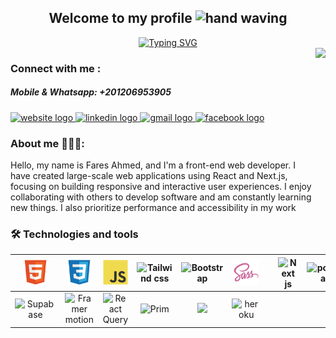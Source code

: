 <div align="center">
  <h2>
    Welcome to my profile 
    <img src="https://github.com/user-attachments/assets/c4fe0f39-2501-454e-b630-5aba327a7217" alt="hand waving" width="25" height="25" />
  </h2>

  <a href="https://github.com/fares-ahmedd/">
    <img src="https://readme-typing-svg.herokuapp.com?font=Fira+Code&size=18&duration=2000&pause=1000&color=36BCF7&center=true&vCenter=true&width=435&lines=Front+End+Web+Developer;Working+With+React+js;Working+With+Next+js" alt="Typing SVG" />
  </a>
</div>

<img align="right" height="290" src="https://github.com/user-attachments/assets/af590394-c542-4dd1-87f1-1c5c35d4cfae"  />
  
 ###   Connect with me :

  <h5>
    Mobile & Whatsapp: +201206953905
  </h5>
<div align="left">
    <a href="https://my-portfolio-orcin-six-80.vercel.app/" target="_blank">
    <img src="https://img.shields.io/static/v1?message=My Website&logo=google-chrome&label=&color=4285F4&logoColor=white&labelColor=&style=for-the-badge" height="25" alt="website logo"  />
  </a>
  <a href="https://www.linkedin.com/in/fares-ahmed-3627b7239/" target="_blank">
    <img src="https://img.shields.io/static/v1?message=LinkedIn&logo=linkedin&label=&color=0077B5&logoColor=white&labelColor=&style=for-the-badge" height="25" alt="linkedin logo"  />
  </a>
   <a href="mailto:fares.haliim@gmail.com" target="_blank">
        <img src="https://img.shields.io/static/v1?message=Gmail&logo=gmail&label=&color=D14836&logoColor=white&labelColor=&style=for-the-badge" height="25" alt="gmail logo"  />
    </a>
    <a href="https://www.facebook.com/profile.php?id=100005496826371" target="_blank">
        <img src="https://img.shields.io/static/v1?message=Facebook&logo=facebook&label=&color=1877F2&logoColor=white&labelColor=&style=for-the-badge" height="25" alt="facebook logo"  />
    </a>

 
   ### About me 👨🏻‍💻:

  <p>Hello, my name is Fares Ahmed, and I'm a front-end web developer. I have created large-scale web applications using React and Next.js, focusing on building responsive and interactive user experiences. I enjoy collaborating with others to develop software and am constantly learning new things. I also prioritize performance and accessibility in my work</p>
</div>

### 🛠 Technologies and tools


|<img src="https://raw.githubusercontent.com/devicons/devicon/master/icons/html5/html5-original.svg" width="40" alt="HTML"> | <img src="https://raw.githubusercontent.com/devicons/devicon/master/icons/css3/css3-original.svg" width="40" alt="CSS"> | <img src="https://raw.githubusercontent.com/devicons/devicon/master/icons/javascript/javascript-original.svg" width="40" alt="Javascript"> | <img src="https://seeklogo.com/images/T/tailwind-css-logo-5AD4175897-seeklogo.com.png" width="40" alt="Tailwind css"> | <img src="https://github.com/user-attachments/assets/a8fe1770-a4eb-47d2-83c3-cf3f6adf9892" width="40" alt="Bootstrap"> |<img src="https://raw.githubusercontent.com/devicons/devicon/master/icons/sass/sass-original.svg" width="40" alt="SASS"> | <img src="https://raw.githubusercontent.com/devicons/devicon/master/icons/react/react-original.svg" width="40" alt="React"> |  <img src="https://github.com/user-attachments/assets/2c4d2b15-7c0b-48e1-8fb9-f1acd08000cd" width="40" alt="Next js"> | <img src="https://www.vectorlogo.zone/logos/getpostman/getpostman-icon.svg" alt="postman" width="40">  | <img src="https://github.com/user-attachments/assets/a8a4c08a-ef38-4f50-a973-1f27203d9b10" alt="Redux" width="40"> | <img src="https://seeklogo.com/images/W/webpack-logo-9E66EE203A-seeklogo.com.png" alt="mysql" width="40"> | <img src="https://seeklogo.com/images/V/vite-logo-BFD4283991-seeklogo.com.png" alt="mongodb" width="40"> | <img src="https://github.com/user-attachments/assets/1c7678ad-2825-4424-a796-9b44784fb6c0" alt="firebase" width="40"> | <img src="https://github.com/user-attachments/assets/6d9c66c4-8f39-4302-9ff7-51ba1d1fd04b" alt="Styled Components" width="40"> | 
|:-:|:-:|:-:|:-:|:-:|:-:|:-:|:-:|:-:|:-:|:-:|:-:|:-:|:-:|
|<img src="https://github.com/user-attachments/assets/4f2a391b-b0af-426c-90d4-985e20cf822a" alt="Supabase" width="40"> | <img src="https://github.com/user-attachments/assets/7b4bab62-f4e9-4a68-890d-8c7d1b0e5ec6" alt="Framer motion" width="40" /> | <img src="https://github.com/user-attachments/assets/b463b485-dd52-4332-8d30-6b829b44ae6e" alt="React Query" width="40"> | <img src="https://github.com/user-attachments/assets/1aee569b-0ca7-4a2b-ac26-ff6479f5d18a" alt="Prim" width="60" height="60"> | <img src="https://github.com/user-attachments/assets/3a32c226-39b3-4ce3-82d6-8984c5ab4d01" width="40"> | <img src="https://seeklogo.com/images/G/github-logo-7880D80B8D-seeklogo.com.png" alt="heroku" width="40"> | <img src="https://raw.githubusercontent.com/devicons/devicon/master/icons/git/git-original.svg" width="40" alt="Git"> 



